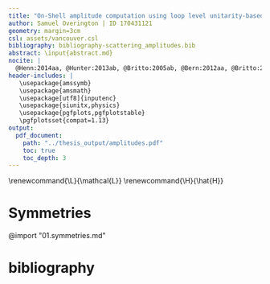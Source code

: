 ```yaml
---
title: "On-Shell amplitude computation using loop level unitarity-based techniques"
author: Samuel Overington | ID 170431121
geometry: margin=3cm
csl: assets/vancouver.csl
bibliography: bibliography-scattering_amplitudes.bib
abstract: \input{abstract.md}
nocite: |
  @Henn:2014aa, @Hunter:2013ab, @Britto:2005ab, @Bern:2012aa, @Britto:2005aa, @Arkani-Hamed:2012aa, @Plefka:2014aa, @Landau:1975aa
header-includes: |
   \usepackage{amssymb}
   \usepackage{amsmath}
   \usepackage[utf8]{inputenc}
   \usepackage{siunitx,physics}
   \usepackage{pgfplots,pgfplotstable}
   \pgfplotsset{compat=1.13}
output:
  pdf_document:
    path: "../thesis_output/amplitudes.pdf"
    toc: true
    toc_depth: 3
---
```

\renewcommand{\L}{\mathcal{L}}
\renewcommand{\H}{\hat{H}}


<!--
# Introduction
@import "00.introduction.md"
-->

# Symmetries
@import "01.symmetries.md"


<!--
# Theoretical Motivation

# Experimental setup:

# Results and Discussion

# Conclusions -->

# bibliography
